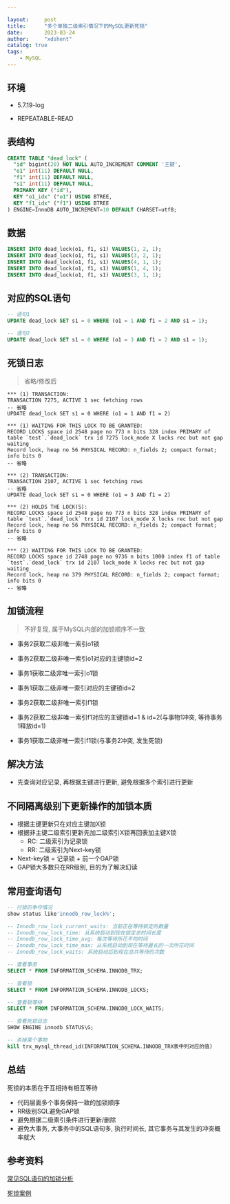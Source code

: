 ```yaml
---

layout:     post
title:      "多个单独二级索引情况下的MySQL更新死锁"
date:       2023-03-24
author:     "xdshent"
catalog: true
tags:
    - MySQL
---
```


## 环境

* 5.7.19-log

* REPEATABLE-READ

  

## 表结构

```sql
CREATE TABLE "dead_lock" (
  "id" bigint(20) NOT NULL AUTO_INCREMENT COMMENT '主键',
  "o1" int(11) DEFAULT NULL,
  "f1" int(11) DEFAULT NULL,
  "s1" int(11) DEFAULT NULL,
  PRIMARY KEY ("id"),
  KEY "o1_idx" ("o1") USING BTREE,
  KEY "f1_idx" ("f1") USING BTREE
) ENGINE=InnoDB AUTO_INCREMENT=10 DEFAULT CHARSET=utf8;
```



## 数据

```sql
INSERT INTO dead_lock(o1, f1, s1) VALUES(1, 2, 1);
INSERT INTO dead_lock(o1, f1, s1) VALUES(3, 2, 1);
INSERT INTO dead_lock(o1, f1, s1) VALUES(4, 1, 1);
INSERT INTO dead_lock(o1, f1, s1) VALUES(1, 4, 1);
INSERT INTO dead_lock(o1, f1, s1) VALUES(3, 1, 1);
```



## 对应的SQL语句

```sql
-- 语句1
UPDATE dead_lock SET s1 = 0 WHERE (o1 = 1 AND f1 = 2 AND s1 = 1);

-- 语句2
UPDATE dead_lock SET s1 = 0 WHERE (o1 = 3 AND f1 = 2 AND s1 = 1);
```



## 死锁日志

> 省略/修改后

```
*** (1) TRANSACTION:
TRANSACTION 7275, ACTIVE 1 sec fetching rows
-- 省略
UPDATE dead_lock SET s1 = 0 WHERE (o1 = 1 AND f1 = 2)

*** (1) WAITING FOR THIS LOCK TO BE GRANTED:
RECORD LOCKS space id 2548 page no 773 n bits 328 index PRIMARY of table `test`.`dead_lock` trx id 7275 lock_mode X locks rec but not gap waiting
Record lock, heap no 56 PHYSICAL RECORD: n_fields 2; compact format; info bits 0
-- 省略

*** (2) TRANSACTION:
TRANSACTION 2107, ACTIVE 1 sec fetching rows
-- 省略
UPDATE dead_lock SET s1 = 0 WHERE (o1 = 3 AND f1 = 2)

*** (2) HOLDS THE LOCK(S):
RECORD LOCKS space id 2548 page no 773 n bits 328 index PRIMARY of table `test`.`dead_lock` trx id 2107 lock_mode X locks rec but not gap
Record lock, heap no 56 PHYSICAL RECORD: n_fields 2; compact format; info bits 0
-- 省略

*** (2) WAITING FOR THIS LOCK TO BE GRANTED:
RECORD LOCKS space id 2748 page no 9736 n bits 1000 index f1 of table `test`.`dead_lock` trx id 2107 lock_mode X locks rec but not gap waiting
Record lock, heap no 379 PHYSICAL RECORD: n_fields 2; compact format; info bits 0
-- 省略
```



## 加锁流程

> 不好复现, 属于MySQL内部的加锁顺序不一致

* 事务2获取二级非唯一索引o1锁

* 事务2获取二级非唯一索引o1对应的主键锁id=2

* 事务1获取二级非唯一索引o1锁

* 事务1获取二级非唯一索引对应的主键锁id=2

* 事务2获取二级非唯一索引f1锁

* 事务2获取二级非唯一索引f1对应的主键锁id=1 & id=2(与事物1冲突, 等待事务1释放id=1)

* 事务1获取二级非唯一索引f1锁(与事务2冲突, 发生死锁)

  

## 解决方法

* 先查询对应记录, 再根据主键进行更新, 避免根据多个索引进行更新



## 不同隔离级别下更新操作的加锁本质

* 根据主键更新只在对应主键加X锁
* 根据非主键二级索引更新先加二级索引X锁再回表加主键X锁
  * RC: 二级索引为记录锁
  * RR: 二级索引为Next-key锁
* Next-key锁 = 记录锁 + 前一个GAP锁
* GAP锁大多数只在RR级别, 目的为了解决幻读



## 常用查询语句

 ```sql
 -- 行锁的争夺情况
 show status like'innodb_row_lock%';
 
 -- Innodb_row_lock_current_waits: 当前正在等待锁定的数量
 -- Innodb_row_lock_time: 从系统启动到现在锁定总时间长度
 -- Innodb_row_lock_time_avg: 每次等待所花平均时间
 -- Innodb_row_lock_time_max: 从系统启动到现在等待最长的一次所花时间
 -- Innodb_row_lock_waits: 系统启动后到现在总共等待的次数
 
 -- 查看事务
 SELECT * FROM INFORMATION_SCHEMA.INNODB_TRX;
 
 -- 查看锁
 SELECT * FROM INFORMATION_SCHEMA.INNODB_LOCKS;
 
 -- 查看锁等待
 SELECT * FROM INFORMATION_SCHEMA.INNODB_LOCK_WAITS;
 
 -- 查看死锁日志
 SHOW ENGINE innodb STATUS\G;
 
 -- 杀掉某个事物
 kill trx_mysql_thread_id(INFORMATION_SCHEMA.INNODB_TRX表中列对应的值)
 ```



## 总结

死锁的本质在于互相持有相互等待

* 代码层面多个事务保持一致的加锁顺序
* RR级别SQL避免GAP锁
* 避免根据二级索引条件进行更新/删除
* 避免大事务, 大事务中的SQL语句多, 执行时间长, 其它事务与其发生的冲突概率就大



## 参考资料

[常见SQL语句的加锁分析](https://www.aneasystone.com/archives/2017/12/solving-dead-locks-three.html#)

[死锁案例](https://github.com/aneasystone/mysql-deadlocks/blob/master/20.md)
